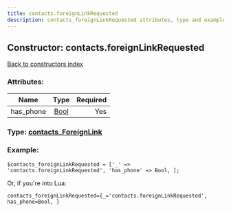 ```yaml
---
title: contacts.foreignLinkRequested
description: contacts_foreignLinkRequested attributes, type and example
---
```

## Constructor: contacts.foreignLinkRequested  
[Back to constructors index](index.md)



### Attributes:

| Name     |    Type       | Required |
|----------|:-------------:|---------:|
|has\_phone|[Bool](../types/Bool.md) | Yes|



### Type: [contacts\_ForeignLink](../types/contacts_ForeignLink.md)


### Example:

```
$contacts_foreignLinkRequested = ['_' => 'contacts.foreignLinkRequested', 'has_phone' => Bool, ];
```  

Or, if you're into Lua:  


```
contacts_foreignLinkRequested={_='contacts.foreignLinkRequested', has_phone=Bool, }

```


